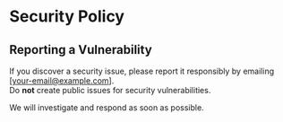 # Security Policy

## Reporting a Vulnerability

If you discover a security issue, please report it responsibly by emailing [your-email@example.com].  
Do **not** create public issues for security vulnerabilities.

We will investigate and respond as soon as possible.
